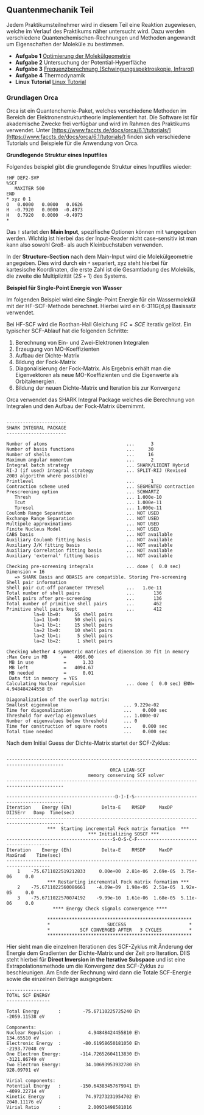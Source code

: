<script>
MathJax = {
  tex: {
    inlineMath: [['$', '$'], ['\\(', '\\)']]
  }
};
</script>
<script src="https://cdn.jsdelivr.net/npm/mathjax@3/es5/tex-chtml.js"></script>

## Quantenmechanik Teil

Jedem Praktikumsteilnehmer wird in diesem Teil eine Reaktion zugewiesen, welche im Verlauf des Praktikums näher untersucht wird. Dazu werden verschiedene Quantenchemischen-Rechnungen und Methoden angewandt um Eigenschaften der Moleküle zu bestimmen.

+ **Aufgabe 1** [Optimierung der Molekülgeometrie](Optimierung.html)
+ **Aufgabe 2** Untersuchung der Potential-Hyperfläche
+ **Aufgabe 3** [Frequenzberechnung (Schwingungsspektroskopie, Infrarot)](Frequenzberechnung.html)
+ **Aufgabe 4** Thermodynamik
+ **Linux Tutorial** [Linux Tutorial](Linux-Tutorial.html)

### Grundlagen Orca 

Orca ist ein Quantenchemie-Paket, welches verschiedene Methoden im Bereich der Elektronenstrukturtheorie implementiert hat. Die Software ist für akademische Zwecke frei verfügbar und wird im Rahmen des Praktikums verwendet. Unter [https://www.faccts.de/docs/orca/6.1/tutorials/](https://www.faccts.de/docs/orca/6.1/tutorials/) finden sich verschiedene Tutorials und Beispiele für die Anwendung von Orca.

**Grundlegende Struktur eines Inputfiles**

Folgendes beispiel gibt die grundlegende Struktur eines Inputfiles wieder:

```text
!HF DEF2-SVP
%SCF
   MAXITER 500
END
* xyz 0 1
O   0.0000   0.0000   0.0626
H  -0.7920   0.0000  -0.4973
H   0.7920   0.0000  -0.4973
*
``` 

Das `!` startet den __Main Input__, spezifische Optionen können mit `%`angegeben werden. Wichtig ist hierbei das der Input-Reader nicht case-sensitiv ist man kann also sowohl Groß- als auch Kleinbuchstaben verwenden.

In der **Structure-Section** nach dem Main-Input wird die Molekülgeometrie angegeben. Dies wird durch ein `*` separiert, xyz steht hierbei für kartesische Koordinaten, die erste Zahl ist die Gesamtladung des Moleküls, die zweite die Multiplizität $(2S+1)$ des Systems.

**Beispiel für Single-Point Energie von Wasser**

Im folgenden Beispiel wird eine Single-Point Energie für ein Wassermolekül mit der HF-SCF-Methode berechnet. Hierbei wird ein 6-311G(d,p) Basissatz verwendet. 

Bei HF-SCF wird die Roothan-Hall Gleichung $\mathbb{F}C = SCE$ iterativ gelöst. Ein typischer SCF-Ablauf hat die folgenden Schritte:

1. Berechnung von Ein- und Zwei-Elektronen Integralen
2. Erzeugung von MO-Koeffizienten
3. Aufbau der Dichte-Matrix
4. Bildung der Fock-Matrix
5. Diagonalisierung der Fock-Matrix. Als Ergebnis erhält man die Eigenvektoren als neue MO-Koeffizienten und die Eigenwerte als Orbitalenergien.
6. Bildung der neuen Dichte-Matrix und Iteration bis zur Konvergenz

Orca verwendet das SHARK Integral Package welches die Berechnung von Integralen und den Aufbau der Fock-Matrix übernimmt. 

```text

----------------------
SHARK INTEGRAL PACKAGE
----------------------

Number of atoms                             ...      3
Number of basis functions                   ...     30
Number of shells                            ...     16
Maximum angular momentum                    ...      2
Integral batch strategy                     ... SHARK/LIBINT Hybrid
RI-J (if used) integral strategy            ... SPLIT-RIJ (Revised 2003 algorithm where possible)
Printlevel                                  ...      1
Contraction scheme used                     ... SEGMENTED contraction
Prescreening option                         ... SCHWARTZ
   Thresh                                   ... 1.000e-10
   Tcut                                     ... 1.000e-11
   Tpresel                                  ... 1.000e-11 
Coulomb Range Separation                    ... NOT USED
Exchange Range Separation                   ... NOT USED
Multipole approximations                    ... NOT USED
Finite Nucleus Model                        ... NOT USED
CABS basis                                  ... NOT available
Auxiliary Coulomb fitting basis             ... NOT available
Auxiliary J/K fitting basis                 ... NOT available
Auxiliary Correlation fitting basis         ... NOT available
Auxiliary 'external' fitting basis          ... NOT available

Checking pre-screening integrals            ... done (  0.0 sec) Dimension = 16
   => SHARK Basis and OBASIS are compatible. Storing Pre-screening
Shell pair information
Shell pair cut-off parameter TPreSel        ...   1.0e-11
Total number of shell pairs                 ...       136
Shell pairs after pre-screening             ...       136
Total number of primitive shell pairs       ...       462
Primitive shell pairs kept                  ...       412
          la=0 lb=0:     55 shell pairs
          la=1 lb=0:     50 shell pairs
          la=1 lb=1:     15 shell pairs
          la=2 lb=0:     10 shell pairs
          la=2 lb=1:      5 shell pairs
          la=2 lb=2:      1 shell pairs

Checking whether 4 symmetric matrices of dimension 30 fit in memory
:Max Core in MB      =   4096.00
 MB in use           =      1.33
 MB left             =   4094.67
 MB needed           =      0.01
 Data fit in memory  = YES
Calculating Nuclear repulsion               ... done (  0.0 sec) ENN=      4.948484244558 Eh

Diagonalization of the overlap matrix:
Smallest eigenvalue                        ... 9.229e-02
Time for diagonalization                   ...    0.000 sec
Threshold for overlap eigenvalues          ... 1.000e-07
Number of eigenvalues below threshold      ... 0
Time for construction of square roots      ...    0.000 sec
Total time needed                          ...    0.000 sec
``` 

Nach dem Initial Guess der Dichte-Matrix startet der SCF-Zyklus:

```text

-------------------------------------------------------------------------------------------
                                      ORCA LEAN-SCF
                              memory conserving SCF solver
-------------------------------------------------------------------------------------------

----------------------------------------D-I-I-S--------------------------------------------
Iteration    Energy (Eh)           Delta-E    RMSDP     MaxDP     DIISErr   Damp  Time(sec)
-------------------------------------------------------------------------------------------
               ***  Starting incremental Fock matrix formation  ***
                              *** Initializing SOSCF ***
---------------------------------------S-O-S-C-F--------------------------------------
Iteration    Energy (Eh)           Delta-E    RMSDP     MaxDP     MaxGrad    Time(sec)
--------------------------------------------------------------------------------------
    1    -75.6711022519212833     0.00e+00  2.81e-06  2.69e-05  3.75e-06     0.0
               *** Restarting incremental Fock matrix formation ***
    2    -75.6711022560086661    -4.09e-09  1.98e-06  2.51e-05  1.92e-05     0.0
    3    -75.6711022570074192    -9.99e-10  1.61e-06  1.68e-05  5.11e-06     0.0
                 **** Energy Check signals convergence ****

               *****************************************************
               *                     SUCCESS                       *
               *           SCF CONVERGED AFTER   3 CYCLES          *
               *****************************************************
``` 

Hier sieht man die einzelnen Iterationen des SCF-Zyklus mit Änderung der Energie dem Gradienten der Dichte-Matrix und der Zeit pro Iteration. DIIS steht hierbei für **Direct Inversion in the Iterative Subspace** und ist eine Extrapolationsmethode um die Konvergenz des SCF-Zyklus zu beschleunigen. Am Ende der Rechnung wird dann die Totale SCF-Energie sowie die einzelnen Beiträge ausgegeben:

```text
----------------
TOTAL SCF ENERGY
----------------

Total Energy       :        -75.67110225725240 Eh           -2059.11538 eV

Components:
Nuclear Repulsion  :          4.94848424455810 Eh             134.65510 eV
Electronic Energy  :        -80.61958650181050 Eh           -2193.77048 eV
One Electron Energy:       -114.72652604113830 Eh           -3121.86749 eV
Two Electron Energy:         34.10693953932780 Eh             928.09701 eV

Virial components:
Potential Energy   :       -150.64383457679941 Eh           -4099.22714 eV
Kinetic Energy     :         74.97273231954702 Eh            2040.11176 eV
Virial Ratio       :          2.00931498581016
``` 

